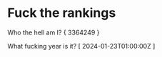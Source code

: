 # Fuck the rankings

Who the hell am I?
{ 3364249 }

What fucking year is it?
[ 2024-01-23T01:00:00Z ]
